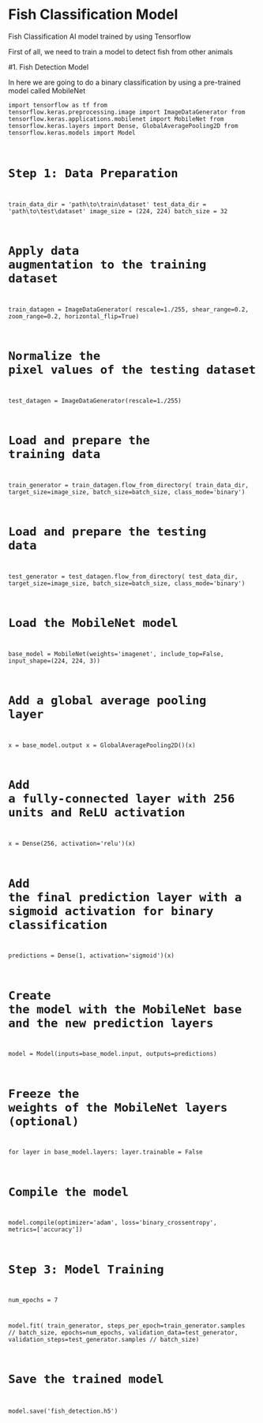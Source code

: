 # Fish Classification Model
Fish Classification AI model trained by using Tensorflow

First of all, we need to train a model to detect fish from other animals

#1. Fish Detection Model

In here we are going to do a binary classification by using a pre-trained model called MobileNet


<code>import tensorflow as tf
from tensorflow.keras.preprocessing.image import ImageDataGenerator
from tensorflow.keras.applications.mobilenet import MobileNet
from tensorflow.keras.layers import Dense, GlobalAveragePooling2D
from tensorflow.keras.models import Model

# Step 1: Data Preparation
train_data_dir = 'path\to\train\dataset'
test_data_dir = 'path\to\test\dataset'
image_size = (224, 224)
batch_size = 32

# Apply data augmentation to the training dataset
train_datagen = ImageDataGenerator(
    rescale=1./255,
    shear_range=0.2,
    zoom_range=0.2,
    horizontal_flip=True)

# Normalize the pixel values of the testing dataset
test_datagen = ImageDataGenerator(rescale=1./255)

# Load and prepare the training data
train_generator = train_datagen.flow_from_directory(
    train_data_dir,
    target_size=image_size,
    batch_size=batch_size,
    class_mode='binary')

# Load and prepare the testing data
test_generator = test_datagen.flow_from_directory(
    test_data_dir,
    target_size=image_size,
    batch_size=batch_size,
    class_mode='binary')

# Load the MobileNet model
base_model = MobileNet(weights='imagenet', include_top=False, input_shape=(224, 224, 3))

# Add a global average pooling layer
x = base_model.output
x = GlobalAveragePooling2D()(x)

# Add a fully-connected layer with 256 units and ReLU activation
x = Dense(256, activation='relu')(x)

# Add the final prediction layer with a sigmoid activation for binary classification
predictions = Dense(1, activation='sigmoid')(x)

# Create the model with the MobileNet base and the new prediction layers
model = Model(inputs=base_model.input, outputs=predictions)

# Freeze the weights of the MobileNet layers (optional)
for layer in base_model.layers:
    layer.trainable = False

# Compile the model
model.compile(optimizer='adam',
              loss='binary_crossentropy',
              metrics=['accuracy'])


# Step 3: Model Training
num_epochs = 7

model.fit(
    train_generator,
    steps_per_epoch=train_generator.samples // batch_size,
    epochs=num_epochs,
    validation_data=test_generator,
    validation_steps=test_generator.samples // batch_size)

# Save the trained model
model.save('fish_detection.h5')</code>

